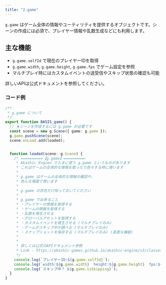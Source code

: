 ```yaml
---
title: "2.game"
---
```


`g.game` はゲーム全体の情報やユーティリティを提供するオブジェクトです。シーンの作成には必須で、プレイヤー情報や乱数生成などにも利用します。

## 主な機能

- `g.game.selfId` で現在のプレイヤーIDを取得
- `g.game.width`, `g.game.height`, `g.game.fps` でゲーム設定を参照
- マルチプレイ時にはカスタムイベントの送受信やスキップ状態の確認も可能

詳しいAPIは公式ドキュメントを参照してください。

### コード例

```ts
/**
 * g.game について
 */
export function BASIS_game() {
  // ★シーンを作成するには g.game が必要です
  const scene = new g.Scene({ game: g.game });
  g.game.pushScene(scene);
  scene.onLoad.add(loaded);


  function loaded(scene: g.Scene) {
    /* ==========【g.game】==========
     * Akashic Engien でたまに使う g.game というものがあります
     * これはゲームの全体的な情報を取ったり色々する時に使います
     *
     * g.game はゲームの全体的な情報の確認や、
     * 色んな場面で使います
     *
     * g.game の存在だけ知っておいてください
     *
     * g.game で出来ること
     * ・プレイヤーの情報を取得する
     * ・ゲームの情報を取得する
     * ・乱数を発生させる
     * ・グローバルアセットを取得する
     * ・カスタムイベントを発生させる (マルチプレイのみ)
     * ・ゲームがスキップ中か調べる (マルチプレイのみ)
     * ・スナップショットを保存する (マルチプレイのみ) (高度な機能)
     *
     *
     * 詳しくは公式のAPIドキュメント参照
     * Link - https://akashic-games.github.io/akashic-engine/v3/classes/Game.html
     */
    console.log(`プレイヤーID:${g.game.selfId}`);
    console.log(`width:${g.game.width}  height:${g.game.height}  fps:${g.game.fps}`);
    console.log(`スキップ中？ ${g.game.isSkipping}`);
  }
}
```
